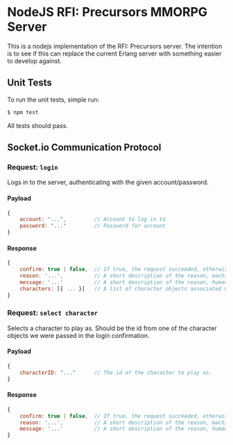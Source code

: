 # NodeJS RFI: Precursors MMORPG Server

This is a nodejs implementation of the RFI: Precursors server. The intention is to see if this can replace the current
Erlang server with something easier to develop against.

## Unit Tests

To run the unit tests, simple run:

```bash
$ npm test
```

All tests should pass.

## Socket.io Communication Protocol

### Request: `login`

Logs in to the server, authenticating with the given account/password.

#### Payload

```javascript
{
    account: "...",         // Account to log in to
    password: "..."         // Password for account
}
```

#### Response

```javascript
{
    confirm: true | false,  // If true, the request succeeded, otherwise it failed for the reason specified.
    reason: '...',          // A short description of the reason, machine-usable. (Only if `confirm: false`.)
    message: '...'          // A short description of the reason, human-readable. (Only if `confirm: false`.)
    characters: [{ ... }]   // A list of character objects associated with the account. (Only if `confirm: true`.)
}
```

### Request: `select character`

Selects a character to play as. Should be the id from one of the character objects we were passed in the login 
confirmation.

#### Payload

```javascript
{
    characterID: "..."      // The id of the character to play as.
}
```

#### Response

```javascript
{
    confirm: true | false,  // If true, the request succeeded, otherwise it failed for the reason specified.
    reason: '...',          // A short description of the reason, machine-usable. (Only if `confirm: false`.)
    message: '...'          // A short description of the reason, human-readable. (Only if `confirm: false`.)
}
```
